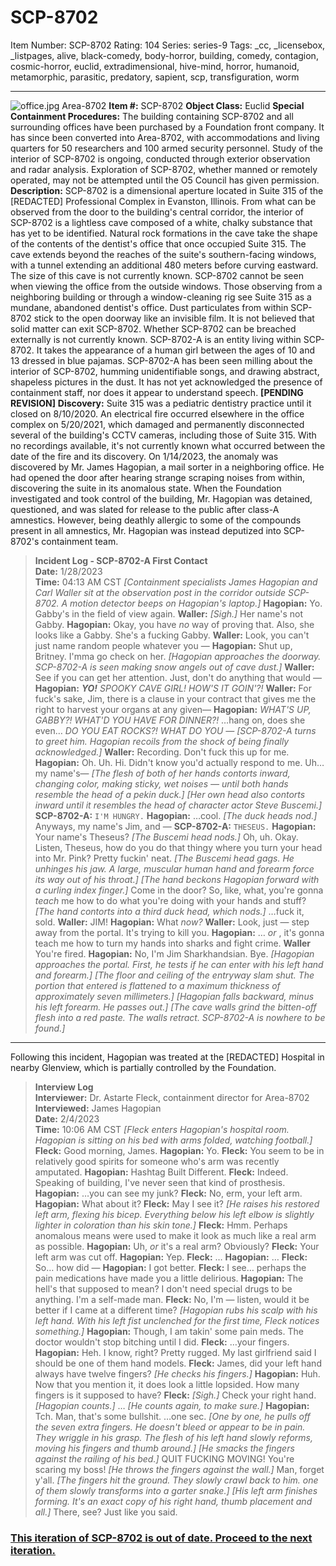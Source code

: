 # SCP-8702
Item Number: SCP-8702
Rating: 104
Series: series-9
Tags: _cc, _licensebox, _listpages, alive, black-comedy, body-horror, building, comedy, contagion, cosmic-horror, euclid, extradimensional, hive-mind, horror, humanoid, metamorphic, parasitic, predatory, sapient, scp, transfiguration, worm

---

![office.jpg](https://scp-wiki.wdfiles.com/local--files/fragment:scp-8702-1/office.jpg)
Area-8702
**Item #:** SCP-8702
**Object Class:** Euclid
**Special Containment Procedures:** The building containing SCP-8702 and all surrounding offices have been purchased by a Foundation front company. It has since been converted into Area-8702, with accommodations and living quarters for 50 researchers and 100 armed security personnel. Study of the interior of SCP-8702 is ongoing, conducted through exterior observation and radar analysis. Exploration of SCP-8702, whether manned or remotely operated, may not be attempted until the O5 Council has given permission.
**Description:** SCP-8702 is a dimensional aperture located in Suite 315 of the [REDACTED] Professional Complex in Evanston, Illinois. From what can be observed from the door to the building's central corridor, the interior of SCP-8702 is a lightless cave composed of a white, chalky substance that has yet to be identified. Natural rock formations in the cave take the shape of the contents of the dentist's office that once occupied Suite 315.
The cave extends beyond the reaches of the suite's southern-facing windows, with a tunnel extending an additional 480 meters before curving eastward. The size of this cave is not currently known.
SCP-8702 cannot be seen when viewing the office from the outside windows. Those observing from a neighboring building or through a window-cleaning rig see Suite 315 as a mundane, abandoned dentist's office.
Dust particulates from within SCP-8702 stick to the open doorway like an invisible film. It is not believed that solid matter can exit SCP-8702. Whether SCP-8702 can be breached externally is not currently known.
SCP-8702-A is an entity living within SCP-8702. It takes the appearance of a human girl between the ages of 10 and 13 dressed in blue pajamas. SCP-8702-A has been seen milling about the interior of SCP-8702, humming unidentifiable songs, and drawing abstract, shapeless pictures in the dust. It has not yet acknowledged the presence of containment staff, nor does it appear to understand speech. **[PENDING REVISION]**
**Discovery:** Suite 315 was a pediatric dentistry practice until it closed on 8/10/2020. An electrical fire occurred elsewhere in the office complex on 5/20/2021, which damaged and permanently disconnected several of the building's CCTV cameras, including those of Suite 315. With no recordings available, it's not currently known what occurred between the date of the fire and its discovery.
On 1/14/2023, the anomaly was discovered by Mr. James Hagopian, a mail sorter in a neighboring office. He had opened the door after hearing strange scraping noises from within, discovering the suite in its anomalous state.
When the Foundation investigated and took control of the building, Mr. Hagopian was detained, questioned, and was slated for release to the public after class-A amnestics. However, being deathly allergic to some of the compounds present in all amnestics, Mr. Hagopian was instead deputized into SCP-8702's containment team.
> **Incident Log - SCP-8702-A First Contact**  
>  **Date:** 1/28/2023  
>  **Time:** 04:13 AM CST
> <Begin Log>
> _[Containment specialists James Hagopian and Carl Waller sit at the observation post in the corridor outside SCP-8702. A motion detector beeps on Hagopian's laptop.]_
> **Hagopian:** Yo. Gabby's in the field of view again.
> **Waller:** _[Sigh.]_ Her name's not Gabby.
> **Hagopian:** Okay, you have _no_ way of proving that. Also, she looks like a Gabby. She's a fucking Gabby.
> **Waller:** Look, you can't just name random people whatever you —
> **Hagopian:** Shut up, Britney. I'mma go check on her.
> _[Hagopian approaches the doorway. SCP-8702-A is seen making snow angels out of cave dust.]_
> **Waller:** See if you can get her attention. Just, don't do anything that would —
> **Hagopian:** _**YO!** SPOOKY CAVE GIRL! HOW'S IT GOIN'?!_
> **Waller:** For fuck's sake, Jim, there is a clause in your contract that gives me the right to harvest your organs at any given—
> **Hagopian:** _WHAT'S UP, GABBY?! WHAT'D YOU HAVE FOR DINNER?!_ …hang on, does she even… _DO YOU EAT ROCKS?! WHAT DO YOU —_
> _[SCP-8702-A turns to greet him. Hagopian recoils from the shock of being finally acknowledged.]_
> **Waller:** Recording. Don't fuck this up for me.
> **Hagopian:** Oh. Uh. Hi. Didn't know you'd actually respond to me. Uh… my name's—
> _[The flesh of both of her hands contorts inward, changing color, making sticky, wet noises — until both hands resemble the head of a pekin duck.]_
> _[Her own head also contorts inward until it resembles the head of character actor Steve Buscemi.]_
> **SCP-8702-A:** `I'M HUNGRY.`
> **Hagopian:** …cool.
> _[The duck heads nod.]_
> Anyways, my name's Jim, and —
> **SCP-8702-A:** `THESEUS.`
> **Hagopian:** Your name's Theseus?
> _[The Buscemi head nods.]_
> Oh, uh. Okay. Listen, Theseus, how do you do that thingy where you turn your head into Mr. Pink? Pretty fuckin' neat.
> _[The Buscemi head gags. He unhinges his jaw. A large, muscular human hand and forearm force its way out of his throat.]_
> _[The hand beckons Hagopian forward with a curling index finger.]_
> Come in the door? So, like, what, you're gonna _teach_ me how to do what you're doing with your hands and stuff?
> _[The hand contorts into a third duck head, which nods.]_
> …fuck it, sold.
> **Waller:** JIM!
> **Hagopian:** What _now?_
> **Waller:** Look, just — step away from the portal. It's trying to kill you.
> **Hagopian:** … _or_ , it's gonna teach me how to turn my hands into sharks and fight crime.
> **Waller** You're fired.
> **Hagopian:** No, I'm Jim Sharkhandsian. Bye.
> _[Hagopian approaches the portal. First, he tests if he can enter with his left hand and forearm.]_
> _[The floor and ceiling of the entryway slam shut. The portion that entered is flattened to a maximum thickness of approximately seven millimeters.]_
> _[Hagopian falls backward, minus his left forearm. He passes out.]_
> _[The cave walls grind the bitten-off flesh into a red paste. The walls retract. SCP-8702-A is nowhere to be found.]_
> <End Log>
* * *
Following this incident, Hagopian was treated at the [REDACTED] Hospital in nearby Glenview, which is partially controlled by the Foundation.
> **Interview Log**  
>  **Interviewer:** Dr. Astarte Fleck, containment director for Area-8702  
>  **Interviewed:** James Hagopian  
>  **Date:** 2/4/2023  
>  **Time:** 10:06 AM CST
> _[Fleck enters Hagopian's hospital room. Hagopian is sitting on his bed with arms folded, watching football.]_
> **Fleck:** Good morning, James.
> **Hagopian:** Yo.
> **Fleck:** You seem to be in relatively good spirits for someone who's arm was recently amputated.
> **Hagopian:** Hashtag Built Different.
> **Fleck:** Indeed. Speaking of building, I've never seen that kind of prosthesis.
> **Hagopian:** …you can see my junk?
> **Fleck:** No, erm, your left arm.
> **Hagopian:** What about it?
> **Fleck:** May I see it?
> _[He raises his restored left arm, flexing his bicep. Everything below his left elbow is slightly lighter in coloration than his skin tone.]_
> **Fleck:** Hmm. Perhaps anomalous means were used to make it look as much like a real arm as possible.
> **Hagopian:** Uh, _or_ it's a real arm? Obviously?
> **Fleck:** Your left arm was cut off.
> **Hagopian:** Yep.
> **Fleck:** …
> **Hagopian:** …
> **Fleck:** So… how did —
> **Hagopian:** I got better.
> **Fleck:** I see… perhaps the pain medications have made you a little delirious.
> **Hagopian:** The hell's that supposed to mean? I don't need special drugs to be anything. I'm a self-made man.
> **Fleck:** No, I'm — listen, would it be better if I came at a different time?
> _[Hagopian rubs his scalp with his left hand. With his left fist unclenched for the first time, Fleck notices something.]_
> **Hagopian:** Though, I am takin' some pain meds. The doctor wouldn't stop bitching until I did.
> **Fleck:** …your fingers.
> **Hagopian:** Heh. I know, right? Pretty rugged. My last girlfriend said I should be one of them hand models.
> **Fleck:** James, did your left hand always have twelve fingers?
> _[He checks his fingers.]_
> **Hagopian:** Huh. Now that you mention it, it does look a little lopsided. How many fingers is it supposed to have?
> **Fleck:** _[Sigh.]_ Check your right hand.
> _[Hagopian counts.]_
> …
> _[He counts again, to make sure.]_
> **Hagopian:** Tch. Man, that's some bullshit. …one sec.
> _[One by one, he pulls off the seven extra fingers. He doesn't bleed or appear to be in pain. They wriggle in his grasp. The flesh of his left hand slowly reforms, moving his fingers and thumb around.]_
> _[He smacks the fingers against the railing of his bed.]_
> QUIT FUCKING MOVING! You're scaring my boss!
> _[He throws the fingers against the wall.]_
> Man, forget y'all.
> _[The fingers hit the ground. They slowly crawl back to him. one of them slowly transforms into a garter snake.]_
> _[His left arm finishes forming. It's an exact copy of his right hand, thumb placement and all.]_
> There, see? Just like you said.
> <End Log>
### [This iteration of SCP-8702 is out of date. Proceed to the next iteration.](https://scp-wiki.wikidot.com/scp-8702/offset/1)